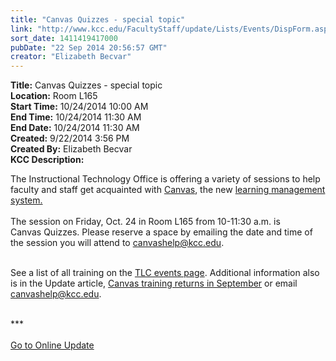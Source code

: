 ```yaml
---
title: "Canvas Quizzes - special topic"
link: "http://www.kcc.edu/FacultyStaff/update/Lists/Events/DispForm.aspx?ID=627"
sort_date: 1411419417000
pubDate: "22 Sep 2014 20:56:57 GMT"
creator: "Elizabeth Becvar"
---
```


<div><b>Title:</b> Canvas Quizzes - special topic</div>
<div><b>Location:</b> Room L165</div>
<div><b>Start Time:</b> 10/24/2014 10:00 AM</div>
<div><b>End Time:</b> 10/24/2014 11:30 AM</div>
<div><b>End Date:</b> 10/24/2014 11:30 AM</div>
<div><b>Created:</b> 9/22/2014 3:56 PM</div>
<div><b>Created By:</b> Elizabeth Becvar</div>
<div><b>KCC Description:</b> <div class="ExternalClassD06D30CBAF474F1ABEEDD8B3457BD10E"><p>​The Instructional Technology Office is offering a variety of sessions to help faculty and staff get acquainted with <a href="/facultystaff/departments/ktlc/lms/Pages/default.aspx">Canvas</a>, the new <a href="/students/helpful/onlinelearningsupport/Pages/default.aspx">learning management system.</a> <br /><br />The session on Friday, Oct. 24 in Room L165 from 10-11:30 a.m. is Canvas Quizzes. Please reserve a space by emailing the date and time of the session you will attend to <a href="mailto:canvashelp@kcc.edu">canvashelp@kcc.edu</a>. </p>
<p><br />See a list of all training on the <a href="/FacultyStaff/departments/ktlc/Lists/TLC%20Events/Upcoming%20Events.aspx">TLC events page</a>. Additional information also is in the Update article, <a href="/FacultyStaff/update/Lists/Announcements/DispForm2.aspx?List=7e45450e-520d-4ad3-81dd-a79ebcc75df4&amp;ID=1600&amp;Source=http%3a//www.kcc.edu/FacultyStaff/update/Pages/dailyupdate.aspx&amp;Web=6dd7d01a-f4b3-47f9-8d35-b60692caa2f7">Canvas training returns in September</a> or email <a href="mailto:canvashelp@kcc.edu">canvashelp@kcc.edu</a>.</p>
<p><br />***<br /><br /><a href="/FacultyStaff/update/Pages/dailyupdate.aspx">Go to Online Update</a><br /></p>
<p><a href="/FacultyStaff/update/Pages/dailyupdate.aspx"></a> </p>
<p><br /></p></div>
</div>
